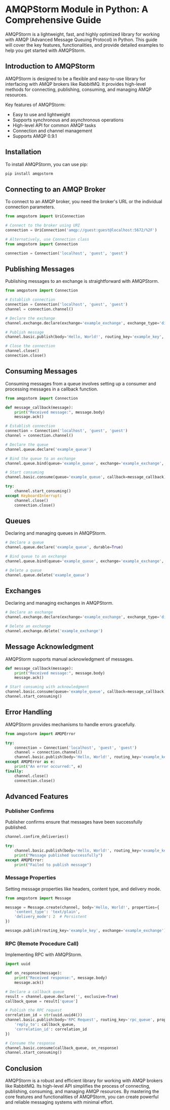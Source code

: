 # AMQPStorm Module in Python: A Comprehensive Guide

AMQPStorm is a lightweight, fast, and highly optimized library for working with AMQP (Advanced Message Queuing Protocol) in Python. This guide will cover the key features, functionalities, and provide detailed examples to help you get started with AMQPStorm.

## Introduction to AMQPStorm

AMQPStorm is designed to be a flexible and easy-to-use library for interfacing with AMQP brokers like RabbitMQ. It provides high-level methods for connecting, publishing, consuming, and managing AMQP resources.

Key features of AMQPStorm:
- Easy to use and lightweight
- Supports synchronous and asynchronous operations
- High-level API for common AMQP tasks
- Connection and channel management
- Supports AMQP 0.9.1

## Installation

To install AMQPStorm, you can use pip:

```bash
pip install amqpstorm
```

## Connecting to an AMQP Broker

To connect to an AMQP broker, you need the broker's URL or the individual connection parameters.

```python
from amqpstorm import UriConnection

# Connect to the broker using URI
connection = UriConnection('amqp://guest:guest@localhost:5672/%2F')

# Alternatively, use Connection class
from amqpstorm import Connection

connection = Connection('localhost', 'guest', 'guest')
```

## Publishing Messages

Publishing messages to an exchange is straightforward with AMQPStorm.

```python
from amqpstorm import Connection

# Establish connection
connection = Connection('localhost', 'guest', 'guest')
channel = connection.channel()

# Declare the exchange
channel.exchange.declare(exchange='example_exchange', exchange_type='direct')

# Publish message
channel.basic.publish(body='Hello, World!', routing_key='example_key', exchange='example_exchange')

# Close the connection
channel.close()
connection.close()
```

## Consuming Messages

Consuming messages from a queue involves setting up a consumer and processing messages in a callback function.

```python
from amqpstorm import Connection

def message_callback(message):
    print("Received message:", message.body)
    message.ack()

# Establish connection
connection = Connection('localhost', 'guest', 'guest')
channel = connection.channel()

# Declare the queue
channel.queue.declare('example_queue')

# Bind the queue to an exchange
channel.queue.bind(queue='example_queue', exchange='example_exchange', routing_key='example_key')

# Start consuming
channel.basic.consume(queue='example_queue', callback=message_callback)

try:
    channel.start_consuming()
except KeyboardInterrupt:
    channel.close()
    connection.close()
```

## Queues

Declaring and managing queues in AMQPStorm.

```python
# Declare a queue
channel.queue.declare('example_queue', durable=True)

# Bind queue to an exchange
channel.queue.bind(queue='example_queue', exchange='example_exchange', routing_key='example_key')

# Delete a queue
channel.queue.delete('example_queue')
```

## Exchanges

Declaring and managing exchanges in AMQPStorm.

```python
# Declare an exchange
channel.exchange.declare(exchange='example_exchange', exchange_type='direct', durable=True)

# Delete an exchange
channel.exchange.delete('example_exchange')
```

## Message Acknowledgment

AMQPStorm supports manual acknowledgment of messages.

```python
def message_callback(message):
    print("Received message:", message.body)
    message.ack()

# Start consuming with acknowledgment
channel.basic.consume(queue='example_queue', callback=message_callback)
channel.start_consuming()
```

## Error Handling

AMQPStorm provides mechanisms to handle errors gracefully.

```python
from amqpstorm import AMQPError

try:
    connection = Connection('localhost', 'guest', 'guest')
    channel = connection.channel()
    channel.basic.publish(body='Hello, World!', routing_key='example_key', exchange='example_exchange')
except AMQPError as e:
    print("An error occurred:", e)
finally:
    channel.close()
    connection.close()
```

## Advanced Features

### Publisher Confirms

Publisher confirms ensure that messages have been successfully published.

```python
channel.confirm_deliveries()

try:
    channel.basic.publish(body='Hello, World!', routing_key='example_key', exchange='example_exchange')
    print("Message published successfully")
except AMQPError:
    print("Failed to publish message")
```

### Message Properties

Setting message properties like headers, content type, and delivery mode.

```python
from amqpstorm import Message

message = Message.create(channel, body='Hello, World!', properties={
    'content_type': 'text/plain',
    'delivery_mode': 2  # Persistent
})

message.publish(routing_key='example_key', exchange='example_exchange')
```

### RPC (Remote Procedure Call)

Implementing RPC with AMQPStorm.

```python
import uuid

def on_response(message):
    print("Received response:", message.body)
    message.ack()

# Declare a callback queue
result = channel.queue.declare('', exclusive=True)
callback_queue = result['queue']

# Publish the RPC request
correlation_id = str(uuid.uuid4())
channel.basic.publish(body='RPC Request', routing_key='rpc_queue', properties={
    'reply_to': callback_queue,
    'correlation_id': correlation_id
})

# Consume the response
channel.basic.consume(callback_queue, on_response)
channel.start_consuming()
```

## Conclusion

AMQPStorm is a robust and efficient library for working with AMQP brokers like RabbitMQ. Its high-level API simplifies the process of connecting, publishing, consuming, and managing AMQP resources. By mastering the core features and functionalities of AMQPStorm, you can create powerful and reliable messaging systems with minimal effort.